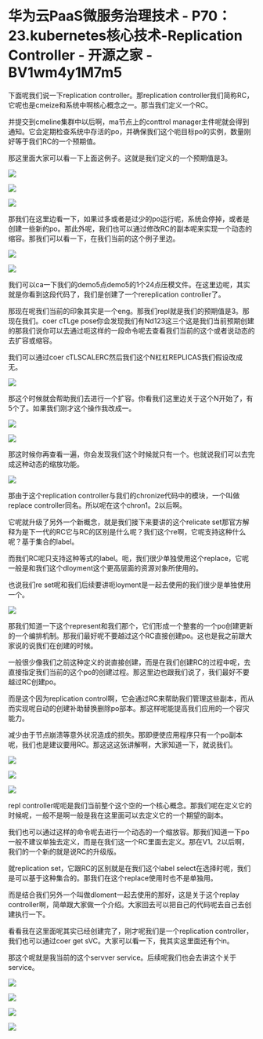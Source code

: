 # 华为云PaaS微服务治理技术 - P70：23.kubernetes核心技术-Replication Controller - 开源之家 - BV1wm4y1M7m5

下面呢我们说一下replication controller。那replication controller我们简称RC，它呢也是cmeize和系统中啊核心概念之一。那当我们定义一个RC。

并提交到cmeline集群中以后啊，ma节点上的conttrol manager主件呢就会得到通知。它会定期检查系统中存活的po，并确保我们这个呃目标po的实例，数量刚好等于我们RC的一个预期值。

那这里面大家可以看一下上面这例子。这就是我们定义的一个预期值是3。

![](img/e6de948fee8b2d366c4073dd0cb94f46_1.png)

![](img/e6de948fee8b2d366c4073dd0cb94f46_2.png)

![](img/e6de948fee8b2d366c4073dd0cb94f46_3.png)

那我们在这里边看一下，如果过多或者是过少的po运行呢，系统会停掉，或者是创建一些新的po。那此外呢，我们也可以通过修改RC的副本呢来实现一个动态的缩容。那我们可以看一下，在我们当前的这个例子里边。



![](img/e6de948fee8b2d366c4073dd0cb94f46_5.png)

![](img/e6de948fee8b2d366c4073dd0cb94f46_6.png)

我们可以ca一下我们的demo5点demo5的1个24点压模文件。在这里边呢，其实就是你看到这段代码了，我们是创建了一个rereplication controller了。

那现在呢我们当前的印象其实是一个eng。那我们repl就是我们的预期值是3。那现在我们。coer cTLge pose你会发现我们有Nd123这三个这是我们当前预期创建的那我们说你可以去通过呃这样的一段命令呢去查看我们当前的这个或者说动态的去扩容或缩容。

我们可以通过coer cTLSCALERC然后我们这个N杠杠REPLICAS我们假设改成无。

![](img/e6de948fee8b2d366c4073dd0cb94f46_8.png)

那这个时候就会帮助我们去进行一个扩容。你看我们这里边关于这个N开始了，有5个了。如果我们刚才这个操作我改成一。



![](img/e6de948fee8b2d366c4073dd0cb94f46_10.png)

![](img/e6de948fee8b2d366c4073dd0cb94f46_11.png)

那这时候你再查看一遍，你会发现我们这个时候就只有一个。也就说我们可以去完成这种动态的缩放功能。

![](img/e6de948fee8b2d366c4073dd0cb94f46_13.png)

那由于这个replication controller与我们的chronize代码中的模块，一个叫做replace controller同名。所以呢在这个chron1。2以后啊。

它呢就升级了另外一个新概念，就是我们接下来要讲的这个relicate set那官方解释为是下一代的RC它与RC的区别是什么呢？我们这个re啊，它呢支持这种什么呢？基于集合的label。

而我们RC呢只支持这种等式的label。呃，我们很少单独使用这个replace，它呢一般是和我们这个dloyment这个更高层面的资源对象所使用的。

也说我们re set呢和我们后续要讲呃loyment是一起去使用的我们很少是单独使用一个。

![](img/e6de948fee8b2d366c4073dd0cb94f46_15.png)

那我们知道一下这个represent和我们那个，它们形成一个整套的一个po创建更新的一个编排机制。那我们最好呢不要越过这个RC直接创建po。这也是我之前跟大家说的说我们在创建的时候。

一般很少像我们之前这种定义的说直接创建，而是在我们创建RC的过程中呢，去直接指定我们当前的这个po的创建过程。那这里边也跟我们说了，我们最好不要越过RC创建po。

而是这个因为replication control啊，它会通过RC来帮助我们管理这些副本，而从而实现呢自动的创建补助替换删除po部本。那这样呢能提高我们应用的一个容灾能力。

减少由于节点崩溃等意外状况造成的损失。那即便使应用程序只有一个po副本呢，我们也是建议要用RC。那这这这张讲解啊，大家知道一下，就说我们。



![](img/e6de948fee8b2d366c4073dd0cb94f46_17.png)

![](img/e6de948fee8b2d366c4073dd0cb94f46_18.png)

![](img/e6de948fee8b2d366c4073dd0cb94f46_19.png)

repl controller呢呃是我们当前整个这个空的一个核心概念。那我们呢在定义它的时候呢，一般不是啊一般是我在这里面可以去定义它的一个期望的副本。

我们也可以通过这样的命令呢去进行一个动态的一个缩放容。那我们知道一下po一般不建议单独去定义，而是在我们这一个RC里面去定义。那在V1。2以后啊，我们的一个新的就是说RC的升级版。

就replication set，它跟RC的区别就是在我们这个label select在选择时呢，我们是可以基于这种集合的。那我们在这个replace使用时也不是单独用。

而是结合我们另外一个叫做dloment一起去使用的那好，这是关于这个replay controller啊，简单跟大家做一个介绍。大家回去可以把自己的代码呢去自己去创建执行一下。

看看我在这里面呢其实已经创建完了，刚才呢我们是一个replication controller，我们也可以通过coer get sVC。大家可以看一下，我其实这里面还有个in。

那这个呢就是我当前的这个servver service。后续呢我们也会去讲这个关于service。

![](img/e6de948fee8b2d366c4073dd0cb94f46_21.png)

![](img/e6de948fee8b2d366c4073dd0cb94f46_22.png)

![](img/e6de948fee8b2d366c4073dd0cb94f46_23.png)

![](img/e6de948fee8b2d366c4073dd0cb94f46_24.png)